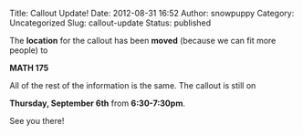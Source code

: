 Title: Callout Update!
Date: 2012-08-31 16:52
Author: snowpuppy
Category: Uncategorized
Slug: callout-update
Status: published

The **location** for the callout has been **moved** (because we can fit
more people) to

**MATH 175**

All of the rest of the information is the same. The callout is still on

**Thursday, September 6th** from **6:30-7:30pm**.

See you there!
